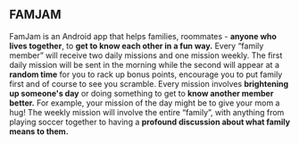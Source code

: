 
## FAMJAM
FamJam is an Android app that helps families, roommates - **anyone who lives together**, to **get to know each other in a fun way.** Every “family member” will receive two daily missions and one mission weekly. The first daily mission will be sent in the morning while the second will appear at a **random time** for you to rack up bonus points, encourage you to put family first and of course to see you scramble. Every mission involves **brightening up someone's day** or doing something to get to **know another member better.** For example, your mission of the day might be to give your mom a hug! The weekly mission will involve the entire “family”, with anything from playing soccer together to having a **profound discussion about what family means to them.**
